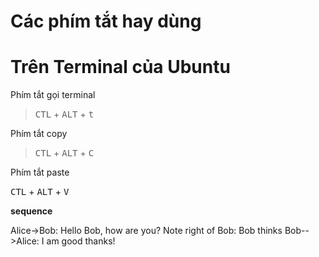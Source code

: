 Các phím tắt hay dùng
====================

# Trên Terminal của Ubuntu
Phím tắt gọi terminal
> <kbd>CTL</kbd> + <kbd>ALT</kbd> + <kbd>t</kbd>

Phím tắt copy
> <kbd>CTL</kbd> + <kbd>ALT</kbd> + <kbd>C</kbd>

 Phím tắt paste

<kbd>CTL</kbd> + <kbd>ALT</kbd> + <kbd>V</kbd>

__sequence__

Alice->Bob: Hello Bob, how are you?
Note right of Bob: Bob thinks
Bob-->Alice: I am good thanks!

